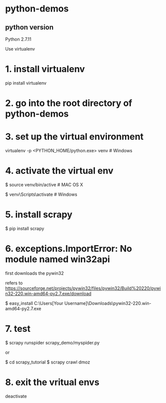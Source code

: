 # python-demos 

## python version 
Python 2.7.11 

Use virtualenv 

# 1. install virtualenv 
pip install virtualenv 

# 2. go into the root directory of python-demos 

# 3. set up the virtual environment 
virtualenv -p <PYTHON_HOME/python.exe> venv # Windows 

# 4. activate the virtual env 
$ source venv/bin/active # MAC OS X 

$ venv\Scripts\activate # Windows 

# 5. install scrapy 
$ pip install scrapy 

# 6. exceptions.ImportError: No module named win32api 
first downloads the pywin32 

refers to https://sourceforge.net/projects/pywin32/files/pywin32/Build%20220/pywin32-220.win-amd64-py2.7.exe/download 

$ easy_install C:\Users\[Your Username]\Downloads\pywin32-220.win-amd64-py2.7.exe 

# 7. test 
$ scrapy runspider scrapy_demo/myspider.py 

 or 

$ cd scrapy_tutorial 
$ scrapy crawl dmoz 

# 8. exit the vritual envs 
deactivate